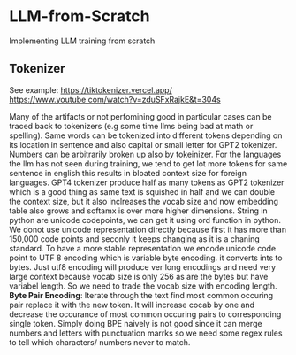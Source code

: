 # LLM-from-Scratch
Implementing LLM training from scratch


## Tokenizer

See example:
https://tiktokenizer.vercel.app/
https://www.youtube.com/watch?v=zduSFxRajkE&t=304s


Many of the artifacts or not perfomining good in particular cases can be traced back to tokenizers (e.g some time llms being bad at math or spelling). Same words can be tokenized into different tokens depending on its location in sentence and also capital or small letter for GPT2 tokenizer. Numbers can be arbitrarily broken up also by tokeinizer. For the languages the llm has not seen during training, we tend to get lot more tokens for same sentence in english this results in bloated context size for foreign languages. GPT4 tokenizer produce half as many tokens as GPT2 tokenizer which is a good thing as same text is squished in half and we can double the context size, but it also inclreases the vocab size and now embedding table also grows and softamx is over more higher dimensions. String in python are unicode codepoints, we can get it using ord function in python. We donot use unicode representation directly because first it has more than 150,000 code points and seconly it keeps changing as it is a chaning standard. To have a more stable representation we encode unicode code point to UTF 8 encoding which is variable byte encoding. it converts ints to bytes. Just utf8 encoding will produce ver long encodings and need very large context because vocab size is only 256 as are the bytes but have variabel length. So we need to trade the vocab size with encoding length.
**Byte Pair Encoding**: Iterate through the text find most common occuring pair replace it with the new token. It will increase cocab by one and decrease the occurance of most common occuring pairs to corresponding single token.
Simply doing BPE naively is not good since it can merge numbers and letters with punctuation marrks so we need some regex rules to tell which characters/ numbers never to match.
